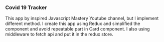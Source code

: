 ### Covid 19 Tracker
This app by inspired Javascript Mastery Youtube channel, but I implement different method. I create this app using Redux and simplified the component and avoid repeatable part in Card component. I also using middleware to fetch api and put it in the redux store.
